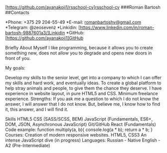 [https://github.com/ayanakoji1/rsschool-cv]rsschool-cv
###Roman Bartosh
##Contacts

*Phone: +375 29 204-55-49
*E-mail: romanbartoshv@gmail.com
*Telegram: @zeosevenz
*Linkidin: [https://www.linkedin.com/in/roman-bartosh-9887601a3/]Linkidin
*GitHub: [https://github.com/ayanakoji1]GitHub

Briefly About Myself
I like programming, because it allows you to create something new, does not allow you to degrade and opens new doors in front of you.

My goals:

Develop my skills to the senior level, get into a company to which I can offer my skills and hard work, and eventually ideas.
To create a global platform to help stray animals and people, to give them the chance they deserve. I have experience in website layout, in pure HTML5 and CSS. Minimum freelance experience.
Strengths: If you ask me a question to which I do not know the answer, I will answer that I do not know. But, believe me, I know how to find it, this answer, and I will find it.

Skills
HTML5
CSS (SASS/SCSS, BEM)
JavaScript (Fundamentals, ES6+, DOM, JSON, Asynchronous JavaScript)
Git/GitHub
React (Fundamentals)
Code example:
function multiply(a, b){
  console.log(a * b);
  return a * b;
}
Courses:
Creation of modern responsive websites. HTML5, CSS3
An intense JavaScript dive (in progress)
Languages:
Russian - Native
English - A2 (Pre-Intermediate)